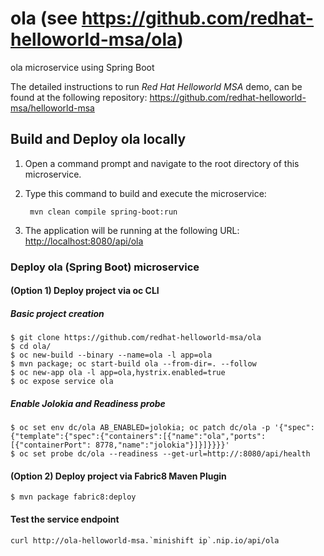# ola (see https://github.com/redhat-helloworld-msa/ola)
ola microservice using Spring Boot

The detailed instructions to run *Red Hat Helloworld MSA* demo, can be found at the following repository: <https://github.com/redhat-helloworld-msa/helloworld-msa>


Build and Deploy ola locally
----------------------------

1. Open a command prompt and navigate to the root directory of this microservice.
2. Type this command to build and execute the microservice:

        mvn clean compile spring-boot:run

3. The application will be running at the following URL: <http://localhost:8080/api/ola>


### Deploy ola (Spring Boot) microservice

#### (Option 1) Deploy project via oc CLI

##### Basic project creation

```
$ git clone https://github.com/redhat-helloworld-msa/ola
$ cd ola/
$ oc new-build --binary --name=ola -l app=ola
$ mvn package; oc start-build ola --from-dir=. --follow
$ oc new-app ola -l app=ola,hystrix.enabled=true
$ oc expose service ola

```

##### Enable Jolokia and Readiness probe

```
$ oc set env dc/ola AB_ENABLED=jolokia; oc patch dc/ola -p '{"spec":{"template":{"spec":{"containers":[{"name":"ola","ports":[{"containerPort": 8778,"name":"jolokia"}]}]}}}}'
$ oc set probe dc/ola --readiness --get-url=http://:8080/api/health

```

#### (Option 2) Deploy project via Fabric8 Maven Plugin

```
$ mvn package fabric8:deploy

```

#### Test the service endpoint

```
curl http://ola-helloworld-msa.`minishift ip`.nip.io/api/ola

```
